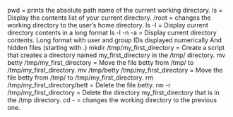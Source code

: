 pwd = prints the absolute path name of the current working directory.
ls = Display the contents list of your current directory.
/root = changes the working directory to the user’s home directory.
ls -l = Display current directory contents in a long format
ls -l -n -a = Display current directory contents.
Long format
with user and group IDs displayed numerically
And hidden files (starting with .)
mkdir /tmp/my_first_directory = Create a script that creates a directory named my_first_directory in the /tmp/ directory.
mv betty /tmp/my_first_directory = Move the file betty from /tmp/ to /tmp/my_first_directory.
mv /tmp/betty /tmp/my_first_directory = Move the file betty from /tmp/ to /tmp/my_first_directory.
rm /tmp/my_first_directory/bett = Delete the file betty.
rm -r /tmp/my_first_directory = Delete the directory my_first_directory that is in the /tmp directory.
cd - =  changes the working directory to the previous one.
